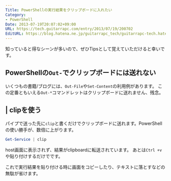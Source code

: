 ```yaml
---
Title: PowerShellの実行結果をクリップボードに入れたい
Category:
- PowerShell
Date: 2013-07-19T20:07:02+09:00
URL: https://tech.guitarrapc.com/entry/2013/07/19/200702
EditURL: https://blog.hatena.ne.jp/guitarrapc_tech/guitarrapc-tech.hatenablog.com/atom/entry/6802418398340941453
---
```


<!--
Date: 2013-07-19T20:07:02+09:00
URL: https://tech.guitarrapc.com/entry/2013/07/19/200702
-->

知っていると得なシーンが多いので、ぜひTipsとして覚えていただけると幸いです。

## PowerShellの`Out-`でクリップボードには送れない

いくつもの書籍/ブログには、`Out-File`や`Set-Content`の利用例があります。
この定番ともいえる`Out-*`コマンドレットはクリップボードに送れません、残念。

## | clipを使う

パイプで送った先に`clip`と書くだけでクリップボードに送れます。PowerShellの使い勝手が、数倍に上がります。

```ps1
Get-Service | clip
```

host画面に表示されず、結果がclipboardに転送されています。
あとは`Ctrl +v`や貼り付けするだけでです。

これで実行結果を貼り付ける時に画面をコピーしたり、テキストに落とすなどの無駄が省けます。
